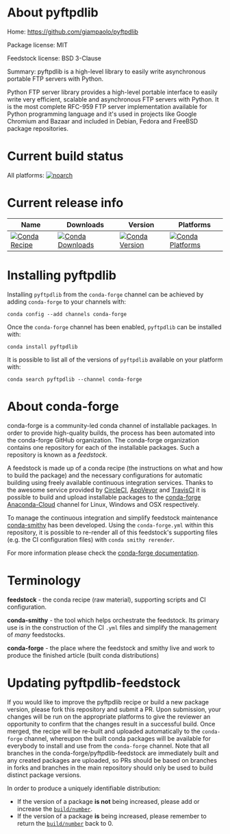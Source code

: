 About pyftpdlib
===============

Home: https://github.com/giampaolo/pyftpdlib

Package license: MIT

Feedstock license: BSD 3-Clause

Summary: pyftpdlib is a high-level library to easily write asynchronous portable FTP servers with Python.

Python FTP server library provides a high-level portable interface to easily
write very efficient, scalable and asynchronous FTP servers with Python. It
is the most complete RFC-959 FTP server implementation available for Python
programming language and it's used in projects like Google Chromium and Bazaar
and included in Debian, Fedora and FreeBSD package repositories.


Current build status
====================

All platforms:
[![noarch](https://img.shields.io/circleci/project/github/conda-forge/pyftpdlib-feedstock/master.svg?label=noarch)](https://circleci.com/gh/conda-forge/pyftpdlib-feedstock)

Current release info
====================

| Name | Downloads | Version | Platforms |
| --- | --- | --- | --- |
| [![Conda Recipe](https://img.shields.io/badge/recipe-pyftpdlib-green.svg)](https://anaconda.org/conda-forge/pyftpdlib) | [![Conda Downloads](https://img.shields.io/conda/dn/conda-forge/pyftpdlib.svg)](https://anaconda.org/conda-forge/pyftpdlib) | [![Conda Version](https://img.shields.io/conda/vn/conda-forge/pyftpdlib.svg)](https://anaconda.org/conda-forge/pyftpdlib) | [![Conda Platforms](https://img.shields.io/conda/pn/conda-forge/pyftpdlib.svg)](https://anaconda.org/conda-forge/pyftpdlib) |

Installing pyftpdlib
====================

Installing `pyftpdlib` from the `conda-forge` channel can be achieved by adding `conda-forge` to your channels with:

```
conda config --add channels conda-forge
```

Once the `conda-forge` channel has been enabled, `pyftpdlib` can be installed with:

```
conda install pyftpdlib
```

It is possible to list all of the versions of `pyftpdlib` available on your platform with:

```
conda search pyftpdlib --channel conda-forge
```


About conda-forge
=================

conda-forge is a community-led conda channel of installable packages.
In order to provide high-quality builds, the process has been automated into the
conda-forge GitHub organization. The conda-forge organization contains one repository
for each of the installable packages. Such a repository is known as a *feedstock*.

A feedstock is made up of a conda recipe (the instructions on what and how to build
the package) and the necessary configurations for automatic building using freely
available continuous integration services. Thanks to the awesome service provided by
[CircleCI](https://circleci.com/), [AppVeyor](http://www.appveyor.com/)
and [TravisCI](https://travis-ci.org/) it is possible to build and upload installable
packages to the [conda-forge](https://anaconda.org/conda-forge)
[Anaconda-Cloud](http://docs.anaconda.org/) channel for Linux, Windows and OSX respectively.

To manage the continuous integration and simplify feedstock maintenance
[conda-smithy](http://github.com/conda-forge/conda-smithy) has been developed.
Using the ``conda-forge.yml`` within this repository, it is possible to re-render all of
this feedstock's supporting files (e.g. the CI configuration files) with ``conda smithy rerender``.

For more information please check the [conda-forge documentation](https://conda-forge.org/docs/).

Terminology
===========

**feedstock** - the conda recipe (raw material), supporting scripts and CI configuration.

**conda-smithy** - the tool which helps orchestrate the feedstock.
                   Its primary use is in the construction of the CI ``.yml`` files
                   and simplify the management of *many* feedstocks.

**conda-forge** - the place where the feedstock and smithy live and work to
                  produce the finished article (built conda distributions)


Updating pyftpdlib-feedstock
============================

If you would like to improve the pyftpdlib recipe or build a new
package version, please fork this repository and submit a PR. Upon submission,
your changes will be run on the appropriate platforms to give the reviewer an
opportunity to confirm that the changes result in a successful build. Once
merged, the recipe will be re-built and uploaded automatically to the
`conda-forge` channel, whereupon the built conda packages will be available for
everybody to install and use from the `conda-forge` channel.
Note that all branches in the conda-forge/pyftpdlib-feedstock are
immediately built and any created packages are uploaded, so PRs should be based
on branches in forks and branches in the main repository should only be used to
build distinct package versions.

In order to produce a uniquely identifiable distribution:
 * If the version of a package **is not** being increased, please add or increase
   the [``build/number``](http://conda.pydata.org/docs/building/meta-yaml.html#build-number-and-string).
 * If the version of a package **is** being increased, please remember to return
   the [``build/number``](http://conda.pydata.org/docs/building/meta-yaml.html#build-number-and-string)
   back to 0.